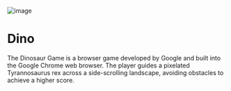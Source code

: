 ![image](https://user-images.githubusercontent.com/93487953/196937399-8bdce6da-f534-44be-a9e2-86695d85f89b.png)

# Dino
The Dinosaur Game is a browser game developed by Google and built into the Google Chrome web browser. The player guides a pixelated Tyrannosaurus rex across a side-scrolling landscape, avoiding obstacles to achieve a higher score.
